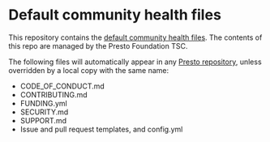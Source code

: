 # Default community health files

This repository contains the [default community health files](https://help.github.com/en/github/building-a-strong-community/creating-a-default-community-health-file#supported-file-types).  The contents of this repo are managed by the Presto Foundation TSC.

The following files will automatically appear in any [Presto repository](https://github.com/prestodb), unless overridden by a local copy with the same name:

* CODE_OF_CONDUCT.md
* CONTRIBUTING.md
* FUNDING.yml
* SECURITY.md
* SUPPORT.md
* Issue and pull request templates, and config.yml

